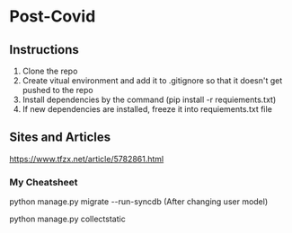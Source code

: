 # Post-Covid

## Instructions
1. Clone the repo
2. Create vitual environment and add it to .gitignore so that it doesn't get pushed to the repo
3. Install dependencies by the command (pip install -r requiements.txt)
4. If new dependencies are installed, freeze it into requiements.txt file

## Sites and Articles
https://www.tfzx.net/article/5782861.html

### My Cheatsheet
python manage.py migrate --run-syncdb (After changing user model)

python manage.py collectstatic
